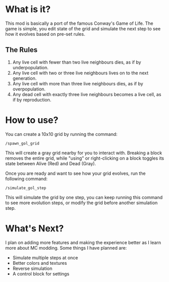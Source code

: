# What is it?
This mod is basically a port of the famous Conway's Game of Life. The game is simple, you edit state of the grid and simulate the next step to see how it evolves based on pre-set rules.
## The Rules
1. Any live cell with fewer than two live neighbours dies, as if by underpopulation.
2. Any live cell with two or three live neighbours lives on to the next generation.
3. Any live cell with more than three live neighbours dies, as if by overpopulation.
4. Any dead cell with exactly three live neighbours becomes a live cell, as if by reproduction.

# How to use?
You can create a 10x10 grid by running the command:
```
/spawn_gol_grid
```
This will create a gray grid nearby for you to interact with. Breaking a block removes the entire grid, while "using" or right-clicking on a block toggles its state between Alive (Red) and Dead (Gray).

Once you are ready and want to see how your grid evolves, run the following command:
```
/simulate_gol_step
```
This will simulate the grid by one step, you can keep running this command to see more evolution steps, or modify the grid before another simulation step.

# What's Next?
I plan on adding more features and making the experience better as I learn more about MC modding. Some things I have planned are:
- Simulate multiple steps at once
- Better colors and textures
- Reverse simulation
- A control block for settings

